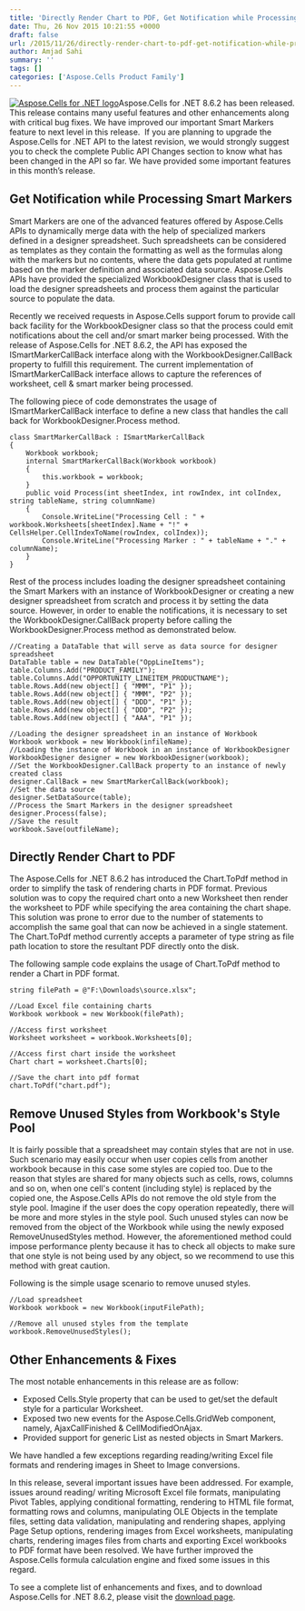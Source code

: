 ```yaml
---
title: 'Directly Render Chart to PDF, Get Notification while Processing Smart Markers and Remove Unused Styles from Workbook with Aspose.Cells for .NET 8.6.2'
date: Thu, 26 Nov 2015 10:21:55 +0000
draft: false
url: /2015/11/26/directly-render-chart-to-pdf-get-notification-while-processing-smart-markers-and-remove-unused-styles-from-workbook-with-aspose.cells-for-.net-8.6.2/
author: Amjad Sahi
summary: ''
tags: []
categories: ['Aspose.Cells Product Family']
---
```


[![Aspose.Cells for .NET logo][1]](https://www.aspose.com/ "Aspose.Cells for .NET API")Aspose.Cells for .NET 8.6.2 has been released. This release contains many useful features and other enhancements along with critical bug fixes. We have improved our important Smart Markers feature to next level in this release.  If you are planning to upgrade the Aspose.Cells for .NET API to the latest revision, we would strongly suggest you to check the complete Public API Changes section to know what has been changed in the API so far. We have provided some important features in this month’s release.

## Get Notification while Processing Smart Markers

Smart Markers are one of the advanced features offered by Aspose.Cells APIs to dynamically merge data with the help of specialized markers defined in a designer spreadsheet. Such spreadsheets can be considered as templates as they contain the formatting as well as the formulas along with the markers but no contents, where the data gets populated at runtime based on the marker definition and associated data source. Aspose.Cells APIs have provided the specialized WorkbookDesigner class that is used to load the designer spreadsheets and process them against the particular source to populate the data.

Recently we received requests in Aspose.Cells support forum to provide call back facility for the WorkbookDesigner class so that the process could emit notifications about the cell and/or smart marker being processed. With the release of Aspose.Cells for .NET 8.6.2, the API has exposed the ISmartMarkerCallBack interface along with the WorkbookDesigner.CallBack property to fulfill this requirement. The current implementation of ISmartMarkerCallBack interface allows to capture the references of worksheet, cell & smart marker being processed.

The following piece of code demonstrates the usage of ISmartMarkerCallBack interface to define a new class that handles the call back for WorkbookDesigner.Process method.

```
class SmartMarkerCallBack : ISmartMarkerCallBack
{
    Workbook workbook;
    internal SmartMarkerCallBack(Workbook workbook)
    {
        this.workbook = workbook;
    }
    public void Process(int sheetIndex, int rowIndex, int colIndex, string tableName, string columnName)
    {
        Console.WriteLine("Processing Cell : " + workbook.Worksheets[sheetIndex].Name + "!" + CellsHelper.CellIndexToName(rowIndex, colIndex));
        Console.WriteLine("Processing Marker : " + tableName + "." + columnName);
    }
} 
```

Rest of the process includes loading the designer spreadsheet containing the Smart Markers with an instance of WorkbookDesigner or creating a new designer spreadsheet from scratch and process it by setting the data source. However, in order to enable the notifications, it is necessary to set the WorkbookDesigner.CallBack property before calling the WorkbookDesigner.Process method as demonstrated below.

```
//Creating a DataTable that will serve as data source for designer spreadsheet
DataTable table = new DataTable("OppLineItems");
table.Columns.Add("PRODUCT_FAMILY");
table.Columns.Add("OPPORTUNITY_LINEITEM_PRODUCTNAME");
table.Rows.Add(new object[] { "MMM", "P1" });
table.Rows.Add(new object[] { "MMM", "P2" });
table.Rows.Add(new object[] { "DDD", "P1" });
table.Rows.Add(new object[] { "DDD", "P2" });
table.Rows.Add(new object[] { "AAA", "P1" });

//Loading the designer spreadsheet in an instance of Workbook
Workbook workbook = new Workbook(infileName);
//Loading the instance of Workbook in an instance of WorkbookDesigner
WorkbookDesigner designer = new WorkbookDesigner(workbook);
//Set the WorkbookDesigner.CallBack property to an instance of newly created class
designer.CallBack = new SmartMarkerCallBack(workbook);
//Set the data source 
designer.SetDataSource(table);
//Process the Smart Markers in the designer spreadsheet
designer.Process(false);
//Save the result
workbook.Save(outfileName); 
```

## Directly Render Chart to PDF

The Aspose.Cells for .NET 8.6.2 has introduced the Chart.ToPdf method in order to simplify the task of rendering charts in PDF format. Previous solution was to copy the required chart onto a new Worksheet then render the worksheet to PDF while specifying the area containing the chart shape. This solution was prone to error due to the number of statements to accomplish the same goal that can now be achieved in a single statement. The Chart.ToPdf method currently accepts a parameter of type string as file path location to store the resultant PDF directly onto the disk.

The following sample code explains the usage of Chart.ToPdf method to render a Chart in PDF format.

```
string filePath = @"F:\Downloads\source.xlsx";

//Load Excel file containing charts
Workbook workbook = new Workbook(filePath);

//Access first worksheet
Worksheet worksheet = workbook.Worksheets[0];

//Access first chart inside the worksheet
Chart chart = worksheet.Charts[0];

//Save the chart into pdf format
chart.ToPdf("chart.pdf"); 
```

## Remove Unused Styles from Workbook's Style Pool

It is fairly possible that a spreadsheet may contain styles that are not in use. Such scenario may easily occur when user copies cells from another workbook because in this case some styles are copied too. Due to the reason that styles are shared for many objects such as cells, rows, columns and so on, when one cell's content (including style) is replaced by the copied one, the Aspose.Cells APIs do not remove the old style from the style pool. Imagine if the user does the copy operation repeatedly, there will be more and more styles in the style pool. Such unused styles can now be removed from the object of the Workbook while using the newly exposed RemoveUnusedStyles method. However, the aforementioned method could impose performance plenty because it has to check all objects to make sure that one style is not being used by any object, so we recommend to use this method with great caution.

Following is the simple usage scenario to remove unused styles.

```
//Load spreadsheet
Workbook workbook = new Workbook(inputFilePath);

//Remove all unused styles from the template
workbook.RemoveUnusedStyles(); 
```

## Other Enhancements & Fixes

The most notable enhancements in this release are as follow:

*   Exposed Cells.Style property that can be used to get/set the default style for a particular Worksheet.
*   Exposed two new events for the Aspose.Cells.GridWeb component, namely, AjaxCallFinished & CellModifiedOnAjax.
*   Provided support for generic List as nested objects in Smart Markers.

We have handled a few exceptions regarding reading/writing Excel file formats and rendering images in Sheet to Image conversions.

In this release, several important issues have been addressed. For example, issues around reading/ writing Microsoft Excel file formats, manipulating Pivot Tables, applying conditional formatting, rendering to HTML file format, formatting rows and columns, manipulating OLE Objects in the template files, setting data validation, manipulating and rendering shapes, applying Page Setup options, rendering images from Excel worksheets, manipulating charts, rendering images files from charts and exporting Excel workbooks to PDF format have been resolved. We have further improved the Aspose.Cells formula calculation engine and fixed some issues in this regard.

To see a complete list of enhancements and fixes, and to download Aspose.Cells for .NET 8.6.2, please visit the [download page][2].




[1]: https://blog.aspose.com/wp-content/uploads/sites/2/2013/08/aspose-Cells-for-net_100.png "Aspose.Cells for .NET logo"
[2]: http://www.aspose.com/community/files/51/.net-components/aspose.cells-for-.net/entry670670.aspx




